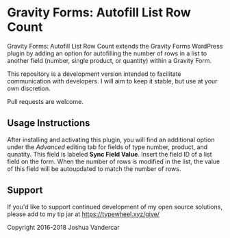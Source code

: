 Gravity Forms: Autofill List Row Count
==============================

Gravity Forms: Autofill List Row Count extends the Gravity Forms WordPress plugin by adding an option for autofilling the number of rows in a list to another field (number, single product, or quantity) within a Gravity Form.

This repository is a development version intended to facilitate communication with developers. I will aim to keep it stable, but use at your own discretion.

Pull requests are welcome.

## Usage Instructions
After installing and activating this plugin, you will find an additional option under the *Advanced* editing tab for fields of type number, product, and qunatity. This field is labeled **Sync Field Value**. Insert the field ID of a list field on the form. When the number of rows is modified in the list, the value of this field will be autoupdated to match the number of rows.

## Support
If you'd like to support continued development of my open source solutions, please add to my tip jar at https://typewheel.xyz/give/

Copyright 2016-2018 Joshua Vandercar
